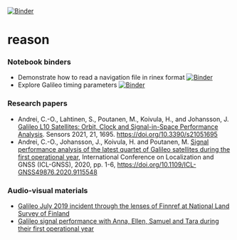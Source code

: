[![Binder](https://mybinder.org/badge_logo.svg)](https://mybinder.org/v2/gh/coandrei/reason/0f23280f3f27476644eba3cd5a9b64c89faceab5)
<h1>reason</h1>

### Notebook binders
- Demonstrate how to read a navigation file in rinex format [![Binder](https://mybinder.org/badge_logo.svg)](https://mybinder.org/v2/gh/coandrei/reason/HEAD?filepath=notebook%2Fexample_navdata.ipynb)
- Explore Galileo timing parameters [![Binder](https://mybinder.org/badge_logo.svg)](https://mybinder.org/v2/gh/coandrei/reason/HEAD?filepath=notebook%2Fgalileo_timing.ipynb)

### Research papers
- Andrei, C.-O., Lahtinen, S., Poutanen, M., Koivula, H., and Johansson, J. [Galileo L10 Satellites: Orbit, Clock and Signal-in-Space Performance Analysis](https://www.mdpi.com/1424-8220/21/5/1695/htm). Sensors 2021, 21, 1695. https://doi.org/10.3390/s21051695 
- Andrei, C.-O., Johansson, J., Koivula, H. and Poutanen, M. [Signal performance analysis of the latest quartet of Galileo satellites during the first operational year](https://www.researchgate.net/publication/342143896_Signal_performance_analysis_of_the_latest_quartet_of_Galileo_satellites_during_the_first_operational_year), International Conference on Localization and GNSS (ICL-GNSS), 2020, pp. 1-6, https://doi.org/10.1109/ICL-GNSS49876.2020.9115548


### Audio-visual materials
- [Galileo July 2019 incident through the lenses of Finnref at National Land Survey of Finland](https://www.youtube.com/watch?v=CLsofmws_n4)
- [Galileo signal performance with Anna, Ellen, Samuel and Tara during their first operational year](https://www.youtube.com/watch?v=-Z_-mtwI9G0&t=69s)
